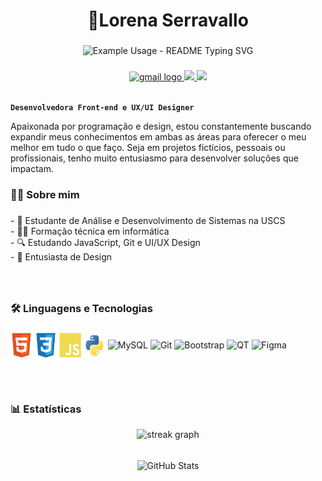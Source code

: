 <h1 align="center">🦋Lorena Serravallo</h1>

###

<p align="center">
  <img src="https://readme-typing-svg.demolab.com?font=Montserrat+Alternates&size=26&pause=1000&color=9D4EF7&width=580&lines=Desenvolvendo+solu%C3%A7%C3%B5es+que+transformam..." alt="Example Usage - README Typing SVG">
</p>


###

<div align="center">
    <a href="mailto:lorenaserravallo@gmail.com"><img src="https://img.shields.io/static/v1?message=Gmail&logo=gmail&label=&color=D14836&logoColor=white&labelColor=&style=for-the-badge" height="35" alt="gmail logo"/>
    </a>
     <a href="https://www.linkedin.com/in/lorena-serravallo-da-silva-209721361/" target="_blank"><img src="https://img.shields.io/badge/-LinkedIn-%230077B5?style=for-the-badge&logo=linkedin&logoColor=white" target="_blank">
     </a> 
    <a href="https://instagram.com/lorenaserravallo" target="_blank"><img src="https://img.shields.io/badge/-Instagram-%23E4405F?style=for-the-badge&logo=instagram&logoColor=white" target="_blank">
    </a>
</div>

<br>


**`Desenvolvedora Front-end e UX/UI Designer`**

Apaixonada por programação e design, estou constantemente buscando expandir meus conhecimentos em ambas as áreas para oferecer o meu melhor em tudo o que faço. Seja em projetos fictícios, pessoais ou profissionais, tenho muito entusiasmo para desenvolver soluções que impactam.

###

<h3 align="left">👩‍💻  Sobre mim</h3>

###

<p align="left">- 📔 Estudante de Análise e Desenvolvimento de Sistemas na USCS <br>- 👩‍🎓  Formação técnica em informática <br>- 🔍 Estudando JavaScript, Git e UI/UX Design <br>- 🤩 Entusiasta de Design</p>

###

<br>

<h3 align="left">🛠 Linguagens e Tecnologias</h3>

###

<div align="left">
  <img align="center" alt="HTML" height="40" width="35" src="https://raw.githubusercontent.com/devicons/devicon/master/icons/html5/html5-original.svg">
  <img align="center" alt="CSS" height="40" width="35" src="https://raw.githubusercontent.com/devicons/devicon/master/icons/css3/css3-original.svg">
  <img align="center" alt="Js" height="40" width="35" src="https://raw.githubusercontent.com/devicons/devicon/master/icons/javascript/javascript-plain.svg">
  <img align="center" alt="Python" height="40" width="35" src="https://raw.githubusercontent.com/devicons/devicon/master/icons/python/python-original.svg">
  <img align="center" alt="MySQL" height="40" width="35" src="https://cdn.jsdelivr.net/gh/devicons/devicon@latest/icons/mysql/mysql-original.svg">
  <img align="center" alt="Git" height="40" width="35" src="https://cdn.jsdelivr.net/gh/devicons/devicon@latest/icons/git/git-original.svg">
  <img align="center" alt="Bootstrap" height="40" width="35" 
  src="https://cdn.jsdelivr.net/gh/devicons/devicon@latest/icons/bootstrap/bootstrap-original.svg"/>
  <img align="center" alt="QT" height="40" width="35" src="https://cdn.jsdelivr.net/gh/devicons/devicon@latest/icons/qt/qt-original.svg">
  <img align="center" alt="Figma" height="40" width="35" src="https://cdn.jsdelivr.net/gh/devicons/devicon@latest/icons/figma/figma-original.svg">
</div>

<br><br>

### 📊 Estatísticas

<div align="center">
  <img src="https://streak-stats.demolab.com?user=Lorenaserravallo&locale=pt-br&mode=daily&theme=radical&hide_border=false&border_radius=5&order=3" height="220" alt="streak graph"  />
</div>
<br>
<p align="center">
<img 
      align="center" 
      alt="GitHub Stats" 
      height="200" 
      width="350"
      src="https://github-readme-stats.vercel.app/api/top-langs/?username=Lorenaserravallo&theme=radical&layout=compact&custom_title=Tecnologias&langs_count=3" 
  />
  
</p>

